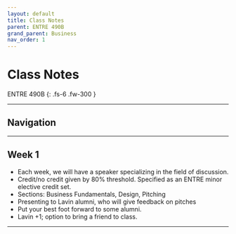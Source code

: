```yaml
---
layout: default
title: Class Notes
parent: ENTRE 490B
grand_parent: Business
nav_order: 1
---
```


# Class Notes

ENTRE 490B
{: .fs-6 .fw-300 }

---

## Navigation

---


## Week 1
- Each week, we will have a speaker specializing in the field of discussion.
- Credit/no credit given by 80% threshold. Specified as an ENTRE minor elective credit set.
- Sections: Business Fundamentals, Design, Pitching
- Presenting to Lavin alumni, who will give feedback on pitches
- Put your best foot forward to some alumni.
- Lavin +1; option to bring a friend to class.

---

